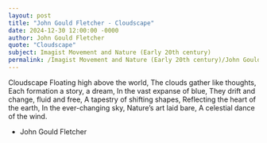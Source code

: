 ```yaml
---
layout: post
title: "John Gould Fletcher - Cloudscape"
date: 2024-12-30 12:00:00 -0000
author: John Gould Fletcher
quote: "Cloudscape"
subject: Imagist Movement and Nature (Early 20th century)
permalink: /Imagist Movement and Nature (Early 20th century)/John Gould Fletcher/John Gould Fletcher - Cloudscape
---
```


Cloudscape
Floating high above the world,
The clouds gather like thoughts,
Each formation a story, a dream,
In the vast expanse of blue,
They drift and change, fluid and free,
A tapestry of shifting shapes,
Reflecting the heart of the earth,
In the ever-changing sky,
Nature’s art laid bare,
A celestial dance of the wind.


- John Gould Fletcher
